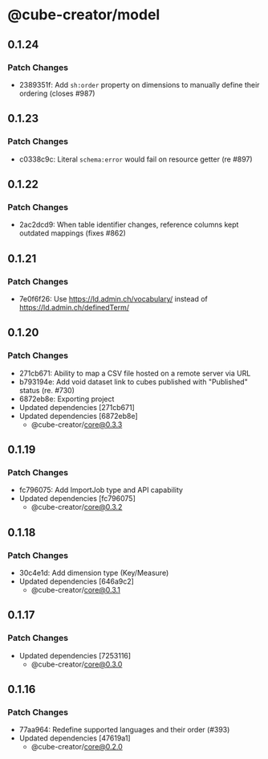 # @cube-creator/model

## 0.1.24

### Patch Changes

- 2389351f: Add `sh:order` property on dimensions to manually define their ordering (closes #987)

## 0.1.23

### Patch Changes

- c0338c9c: Literal `schema:error` would fail on resource getter (re #897)

## 0.1.22

### Patch Changes

- 2ac2dcd9: When table identifier changes, reference columns kept outdated mappings (fixes #862)

## 0.1.21

### Patch Changes

- 7e0f6f26: Use https://ld.admin.ch/vocabulary/ instead of https://ld.admin.ch/definedTerm/

## 0.1.20

### Patch Changes

- 271cb671: Ability to map a CSV file hosted on a remote server via URL
- b793194e: Add void dataset link to cubes published with "Published" status (re. #730)
- 6872eb8e: Exporting project
- Updated dependencies [271cb671]
- Updated dependencies [6872eb8e]
  - @cube-creator/core@0.3.3

## 0.1.19

### Patch Changes

- fc796075: Add ImportJob type and API capability
- Updated dependencies [fc796075]
  - @cube-creator/core@0.3.2

## 0.1.18

### Patch Changes

- 30c4e1d: Add dimension type (Key/Measure)
- Updated dependencies [646a9c2]
  - @cube-creator/core@0.3.1

## 0.1.17

### Patch Changes

- Updated dependencies [7253116]
  - @cube-creator/core@0.3.0

## 0.1.16

### Patch Changes

- 77aa964: Redefine supported languages and their order (#393)
- Updated dependencies [47619a1]
  - @cube-creator/core@0.2.0

